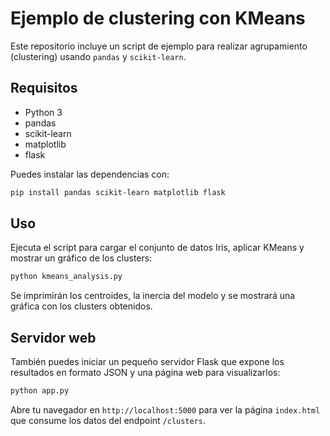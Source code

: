 # Ejemplo de clustering con KMeans

Este repositorio incluye un script de ejemplo para realizar agrupamiento (clustering) usando `pandas` y `scikit-learn`.

## Requisitos

- Python 3
- pandas
- scikit-learn
- matplotlib
- flask

Puedes instalar las dependencias con:

```bash
pip install pandas scikit-learn matplotlib flask
```

## Uso

Ejecuta el script para cargar el conjunto de datos Iris, aplicar KMeans y mostrar un gráfico de los clusters:

```bash
python kmeans_analysis.py
```

Se imprimirán los centroides, la inercia del modelo y se mostrará una gráfica con los clusters obtenidos.

## Servidor web

También puedes iniciar un pequeño servidor Flask que expone los resultados en formato JSON y una página web para visualizarlos:

```bash
python app.py
```

Abre tu navegador en `http://localhost:5000` para ver la página `index.html` que consume los datos del endpoint `/clusters`.
